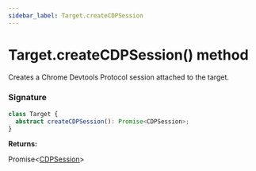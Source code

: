 ```yaml
---
sidebar_label: Target.createCDPSession
---
```


# Target.createCDPSession() method

Creates a Chrome Devtools Protocol session attached to the target.

### Signature

```typescript
class Target {
  abstract createCDPSession(): Promise<CDPSession>;
}
```

**Returns:**

Promise&lt;[CDPSession](./puppeteer.cdpsession.md)&gt;
